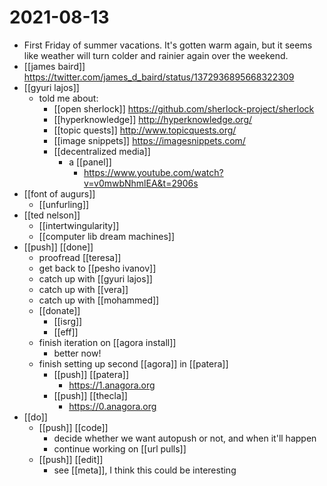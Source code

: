 # 2021-08-13

- First Friday of summer vacations. It's gotten warm again, but it seems like weather will turn colder and rainier again over the weekend.
- [[james baird]] https://twitter.com/james_d_baird/status/1372936895668322309
- [[gyuri lajos]]
  - told me about:
    - [[open sherlock]] https://github.com/sherlock-project/sherlock
    - [[hyperknowledge]] http://hyperknowledge.org/
    - [[topic quests]] http://www.topicquests.org/
    - [[image snippets]] https://imagesnippets.com/
    - [[decentralized media]]
      - a [[panel]]
        - https://www.youtube.com/watch?v=v0mwbNhmlEA&t=2906s
- [[font of augurs]]
  - [[unfurling]]
- [[ted nelson]]
  - [[intertwingularity]]
  - [[computer lib dream machines]]
- [[push]] [[done]]
  - proofread [[teresa]]
  - get back to [[pesho ivanov]]
  - catch up with [[gyuri lajos]]
  - catch up with [[vera]]
  - catch up with [[mohammed]]
  - [[donate]]
    - [[isrg]]
    - [[eff]]
  - finish iteration on [[agora install]]
    - better now!
  - finish setting up second [[agora]] in [[patera]]
    - [[push]] [[patera]]
      - https://1.anagora.org
    - [[push]] [[thecla]]
      - https://0.anagora.org
- [[do]]
  - [[push]] [[code]]
    - decide whether we want autopush or not, and when it'll happen
    - continue working on [[url pulls]]
  - [[push]] [[edit]]
    - see [[meta]], I think this could be interesting